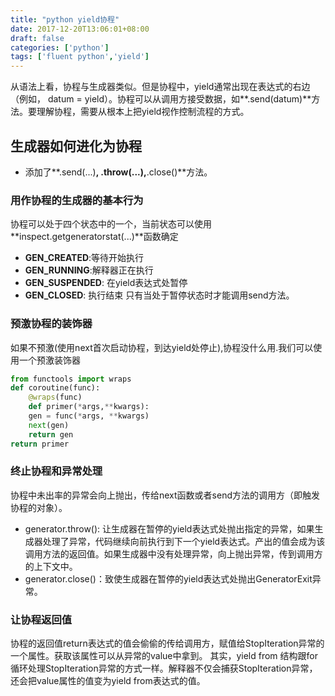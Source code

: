 ```yaml
---
title: "python yield协程"
date: 2017-12-20T13:06:01+08:00
draft: false
categories: ['python']
tags: ['fluent python','yield']
---
```


从语法上看，协程与生成器类似。但是协程中，yield通常出现在表达式的右边（例如， datum = yield）。协程可以从调用方接受数据，如**.send(datum)**方法。要理解协程，需要从根本上把yield视作控制流程的方式。

## 生成器如何进化为协程
- 添加了**.send(...)**, **.throw(...)**,**.close()**方法。

### 用作协程的生成器的基本行为

协程可以处于四个状态中的一个，当前状态可以使用**inspect.getgeneratorstat(...)**函数确定

- **GEN_CREATED**:等待开始执行
- **GEN_RUNNING**:解释器正在执行
- **GEN_SUSPENDED**: 在yield表达式处暂停
- **GEN_CLOSED**: 执行结束
只有当处于暂停状态时才能调用send方法。

### 预激协程的装饰器
如果不预激(使用next首次启动协程，到达yield处停止),协程没什么用.我们可以使用一个预激装饰器 
```python
from functools import wraps
def coroutine(func):
    @wraps(func)
    def primer(*args,**kwargs):
    gen = func(*args, **kwargs)
    next(gen)
    return gen
return primer
```

### 终止协程和异常处理
协程中未出率的异常会向上抛出，传给next函数或者send方法的调用方（即触发协程的对象）。

- generator.throw(): 让生成器在暂停的yield表达式处抛出指定的异常，如果生成器处理了异常，代码继续向前执行到下一个yield表达式。产出的值会成为该调用方法的返回值。如果生成器中没有处理异常，向上抛出异常，传到调用方的上下文中。
- generator.close()：致使生成器在暂停的yield表达式处抛出GeneratorExit异常。

### 让协程返回值
协程的返回值return表达式的值会偷偷的传给调用方，赋值给StopIteration异常的一个属性。获取该属性可以从异常的value中拿到。
其实，yield from 结构跟for循环处理StopIteration异常的方式一样。解释器不仅会捕获StopIteration异常，还会把value属性的值变为yield from表达式的值。
